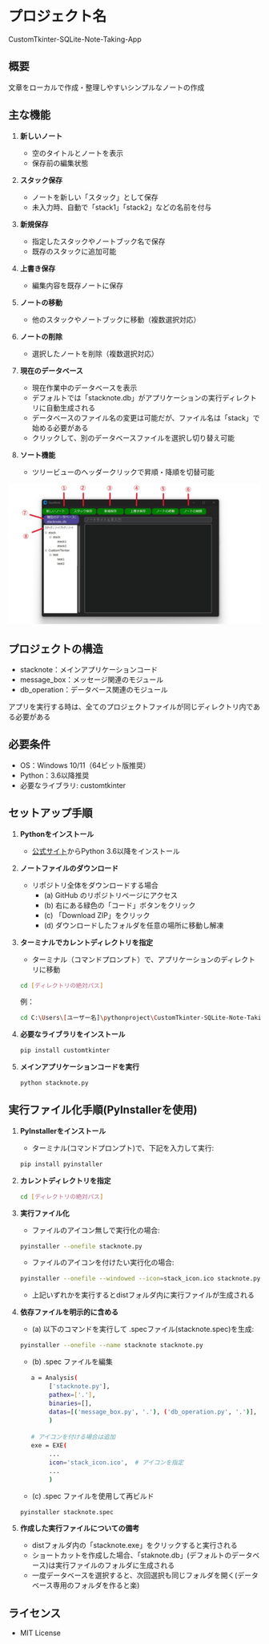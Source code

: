 # プロジェクト名
CustomTkinter-SQLite-Note-Taking-App


## 概要
文章をローカルで作成・整理しやすいシンプルなノートの作成


## 主な機能
1. **新しいノート**
   - 空のタイトルとノートを表示
   - 保存前の編集状態

2. **スタック保存**
   - ノートを新しい「スタック」として保存
   - 未入力時、自動で「stack1」「stack2」などの名前を付与

3. **新規保存**
   - 指定したスタックやノートブック名で保存
   - 既存のスタックに追加可能

4. **上書き保存**
   - 編集内容を既存ノートに保存

5. **ノートの移動**
   - 他のスタックやノートブックに移動（複数選択対応）

6. **ノートの削除**
   - 選択したノートを削除（複数選択対応）

7. **現在のデータベース**
   - 現在作業中のデータベースを表示
   - デフォルトでは「stacknote.db」がアプリケーションの実行ディレクトリに自動生成される
   - データベースのファイル名の変更は可能だが、ファイル名は「stack」で始める必要がある
   - クリックして、別のデータベースファイルを選択し切り替え可能

8. **ソート機能**
   - ツリービューのヘッダークリックで昇順・降順を切替可能

![](images/image1.jpg)


## プロジェクトの構造
- stacknote：メインアプリケーションコード
- message_box：メッセージ関連のモジュール
- db_operation：データベース関連のモジュール

アプリを実行する時は、全てのプロジェクトファイルが同じディレクトリ内である必要がある


## 必要条件
- OS：Windows 10/11（64ビット版推奨）
- Python：3.6以降推奨
- 必要なライブラリ: customtkinter


## セットアップ手順
1. **Pythonをインストール**
   - [公式サイト](https://www.python.org/)からPython 3.6以降をインストール

2. **ノートファイルのダウンロード**
   - リポジトリ全体をダウンロードする場合
     - (a) GitHub のリポジトリページにアクセス
     - (b) 右にある緑色の「コード」ボタンをクリック
     - (c) 「Download ZIP」をクリック
     - (d) ダウンロードしたフォルダを任意の場所に移動し解凍

3. **ターミナルでカレントディレクトリを指定**
   - ターミナル（コマンドプロンプト）で、アプリケーションのディレクトリに移動
   ```bash
   cd [ディレクトリの絶対パス]　
   ```
   例：
   ```bash
   cd C:\Users\[ユーザー名]\pythonproject\CustomTkinter-SQLite-Note-Taking-App-main　
   ```
   
4. **必要なライブラリをインストール**
   ```bash
   pip install customtkinter

5. **メインアプリケーションコードを実行**
   ```bash
   python stacknote.py
   ```
   
## 実行ファイル化手順(PyInstallerを使用)
1. **PyInstallerをインストール**
   - ターミナル(コマンドプロンプト)で、下記を入力して実行:
   ```bash
   pip install pyinstaller

2. **カレントディレクトリを指定**
   ```bash
   cd [ディレクトリの絶対パス]　
   ```
   
3. **実行ファイル化**
   - ファイルのアイコン無しで実行化の場合:
   ```bash
   pyinstaller --onefile stacknote.py
   ```
   - ファイルのアイコンを付けたい実行化の場合:
   ```bash
   pyinstaller --onefile --windowed --icon=stack_icon.ico stacknote.py
   ```
      - 上記いずれかを実行するとdistフォルダ内に実行ファイルが生成される


4. **依存ファイルを明示的に含める**
     - (a) 以下のコマンドを実行して .specファイル(stacknote.spec)を生成:
   ```bash
   pyinstaller --onefile --name stacknote stacknote.py
   ```
     - (b) .spec ファイルを編集
   ```bash
	  a = Analysis(
           ['stacknote.py'],
           pathex=['.'],
           binaries=[],
           datas=[('message_box.py', '.'), ('db_operation.py', '.')],  # 依存ファイル2つを指定
           ) 
	
	  # アイコンを付ける場合は追加
	  exe = EXE(
           ...
           icon='stack_icon.ico',  # アイコンを指定
           ...
           )
   ```

     - (c) .spec ファイルを使用して再ビルド
   ```bash
   pyinstaller stacknote.spec
   ```
   
5. **作成した実行ファイルについての備考**
     - distフォルダ内の「stacknote.exe」をクリックすると実行される
     - ショートカットを作成した場合、「staknote.db」(デフォルトのデータベース)は実行ファイルのフォルダに生成される
     - 一度データベースを選択すると、次回選択も同じフォルダを開く(データベース専用のフォルダを作ると楽)


## ライセンス
- MIT License


